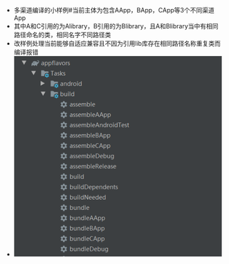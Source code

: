 * 多渠道编译的小样例#当前主体为包含AApp，BApp，CApp等3个不同渠道App
* 其中A和C引用的为Alibrary，B引用的为Blibrary，且A和Blibrary当中有相同路径命名的类，相同名字不同路径类
* 改样例处理当前能够自适应兼容且不因为引用lib库存在相同路径名称重复类而编译报错
* ![image](https://github.com/FreestyleDDCoder/FlavorsExample/blob/master/resources/flavors.png)



